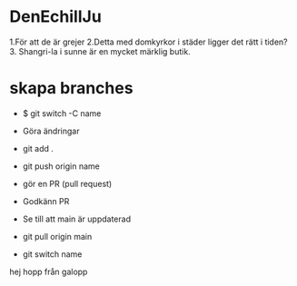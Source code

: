 # DenEchillJu
1.För att de är grejer
2.Detta med domkyrkor i städer ligger det rätt i tiden?
3. Shangri-la i sunne är en mycket märklig butik.

# skapa branches
* $ git switch -C name
* Göra ändringar
* git add .
* git push origin name
* gör en PR (pull request)
* Godkänn PR
* Se till att main är uppdaterad
* git pull origin main

* git switch name

hej hopp från galopp
